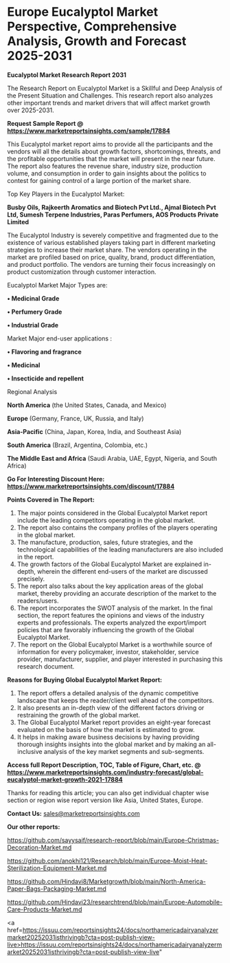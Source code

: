 # Europe Eucalyptol Market Perspective, Comprehensive Analysis, Growth and Forecast 2025-2031

<strong>Eucalyptol Market Research Report 2031</strong>

The Research Report on Eucalyptol Market is a Skillful and Deep Analysis of the Present Situation and Challenges. This research report also analyzes other important trends and market drivers that will affect market growth over 2025-2031.

<strong>Request Sample Report @ <a href=https://www.marketreportsinsights.com/sample/17884>https://www.marketreportsinsights.com/sample/17884</a></strong>

This Eucalyptol market report aims to provide all the participants and the vendors will all the details about growth factors, shortcomings, threats, and the profitable opportunities that the market will present in the near future. The report also features the revenue share, industry size, production volume, and consumption in order to gain insights about the politics to contest for gaining control of a large portion of the market share.

Top Key Players in the Eucalyptol Market:

<strong>Busby Oils, Rajkeerth Aromatics and Biotech Pvt Ltd., Ajmal Biotech Pvt Ltd, Sumesh Terpene Industries, Paras Perfumers, AOS Products Private Limited</strong>

The Eucalyptol Industry is severely competitive and fragmented due to the existence of various established players taking part in different marketing strategies to increase their market share. The vendors operating in the market are profiled based on price, quality, brand, product differentiation, and product portfolio. The vendors are turning their focus increasingly on product customization through customer interaction.

Eucalyptol Market Major Types are:

<strong>• Medicinal Grade

• Perfumery Grade

• Industrial Grade</strong>

Market Major end-user applications :

<strong>• Flavoring and fragrance

• Medicinal

• Insecticide and repellent</strong>

Regional Analysis

</u><strong><b>North America</b></strong> (the United States, Canada, and Mexico)

<strong><b>Europe </b></strong>(Germany, France, UK, Russia, and Italy)

<strong><b>Asia-Pacific</b></strong> (China, Japan, Korea, India, and Southeast Asia)

<strong><b>South America</b></strong> (Brazil, Argentina, Colombia, etc.)

<strong><b>The Middle East and Africa</b></strong> (Saudi Arabia, UAE, Egypt, Nigeria, and South Africa)

<strong>Go For Interesting Discount Here: <a href=https://www.marketreportsinsights.com/discount/17884>https://www.marketreportsinsights.com/discount/17884</a></strong>

<strong>Points Covered in The Report:</strong>
<ol>
  <li>The major points considered in the Global Eucalyptol Market report include the leading competitors operating in the global market.</li>
  <li>The report also contains the company profiles of the players operating in the global market.</li>
  <li>The manufacture, production, sales, future strategies, and the technological capabilities of the leading manufacturers are also included in the report.</li>
  <li>The growth factors of the Global Eucalyptol Market are explained in-depth, wherein the different end-users of the market are discussed precisely.</li>
  <li>The report also talks about the key application areas of the global market, thereby providing an accurate description of the market to the readers/users.</li>
  <li>The report incorporates the SWOT analysis of the market. In the final section, the report features the opinions and views of the industry experts and professionals. The experts analyzed the export/import policies that are favorably influencing the growth of the Global Eucalyptol Market.</li>
  <li>The report on the Global Eucalyptol Market is a worthwhile source of information for every policymaker, investor, stakeholder, service provider, manufacturer, supplier, and player interested in purchasing this research document.</li>
</ol>
<strong>Reasons for Buying Global Eucalyptol Market Report:</strong>

<ol>
  <li>The report offers a detailed analysis of the dynamic competitive landscape that keeps the reader/client well ahead of the competitors.</li>
  <li>It also presents an in-depth view of the different factors driving or restraining the growth of the global market.</li>
  <li>The Global Eucalyptol Market report provides an eight-year forecast evaluated on the basis of how the market is estimated to grow.</li>
  <li>It helps in making aware business decisions by having providing thorough insights insights into the global market and by making an all-inclusive analysis of the key market segments and sub-segments.</li>
</ol>
<strong>Access full Report Description, TOC, Table of Figure, Chart, etc. @ <a href=https://www.marketreportsinsights.com/industry-forecast/global-eucalyptol-market-growth-2021-17884>https://www.marketreportsinsights.com/industry-forecast/global-eucalyptol-market-growth-2021-17884</a></strong>


Thanks for reading this article; you can also get individual chapter wise section or region wise report version like Asia, United States, Europe.

<strong>Contact Us:</strong>
sales@marketreportsinsights.com

<strong>Our other reports:</strong>

<a href=https://github.com/sayysaif/research-report/blob/main/Europe-Christmas-Decoration-Market.md>https://github.com/sayysaif/research-report/blob/main/Europe-Christmas-Decoration-Market.md</a>

<a href=https://github.com/anokhi121/Research/blob/main/Europe-Moist-Heat-Sterilization-Equipment-Market.md>https://github.com/anokhi121/Research/blob/main/Europe-Moist-Heat-Sterilization-Equipment-Market.md</a>

<a href=https://github.com/Hindavi8/Marketgrowth/blob/main/North-America-Paper-Bags-Packaging-Market.md>https://github.com/Hindavi8/Marketgrowth/blob/main/North-America-Paper-Bags-Packaging-Market.md</a>

<a href=https://github.com/Hindavi23/researchtrend/blob/main/Europe-Automobile-Care-Products-Market.md>https://github.com/Hindavi23/researchtrend/blob/main/Europe-Automobile-Care-Products-Market.md</a>

<a href=https://issuu.com/reportsinsights24/docs/northamericadairyanalyzermarket20252031isthrivingb?cta=post-publish-view-live>https://issuu.com/reportsinsights24/docs/northamericadairyanalyzermarket20252031isthrivingb?cta=post-publish-view-live</a>"
